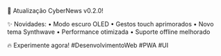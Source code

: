 📱 Atualização CyberNews v0.2.0!

✨ Novidades:
• Modo escuro OLED
• Gestos touch aprimorados
• Novo tema Synthwave
• Performance otimizada
• Suporte offline melhorado

🔥 Experimente agora!
#DesenvolvimentoWeb #PWA #UI